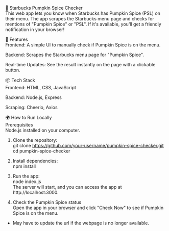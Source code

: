 🎃 Starbucks Pumpkin Spice Checker  
This web app lets you know when Starbucks has Pumpkin Spice (PSL) on their menu. The app scrapes the Starbucks menu page and checks for mentions of "Pumpkin Spice" or "PSL". If it's available, you'll get a friendly notification in your browser!

🚀 Features  
Frontend: A simple UI to manually check if Pumpkin Spice is on the menu.  

Backend: Scrapes the Starbucks menu page for "Pumpkin Spice".  

Real-time Updates: See the result instantly on the page with a clickable button.  

📦 Tech Stack  
Frontend: HTML, CSS, JavaScript

Backend: Node.js, Express

Scraping: Cheerio, Axios

🌍 How to Run Locally  
Prerequisites  
Node.js installed on your computer.  

1. Clone the repository:  
git clone https://github.com/your-username/pumpkin-spice-checker.git  
cd pumpkin-spice-checker  

3. Install dependencies:  
npm install  

3. Run the app:  
node index.js  
The server will start, and you can access the app at http://localhost:3000.  

4. Check the Pumpkin Spice status  
Open the app in your browser and click "Check Now" to see if Pumpkin Spice is on the menu.  

* May have to update the url if the webpage is no longer available.



